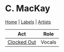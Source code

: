# C. MacKay

[Home](../index.md) | [Labels](../labels.md) | [Artists](../artists.md)

| Act | Role |
|---|---|
| [Clocked Out](clocked-out.md) | Vocals |